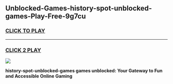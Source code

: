 
## Unblocked-Games-history-spot-unblocked-games-Play-Free-9g7cu
<h3>
<a href="https://premium76.site?title=history-spot-unblocked-games&ref=23A">CLICK TO PLAY</a></h3>
<hr>

<h3>
<a href="https://premium76.site?title=history-spot-unblocked-games&ref=23A">CLICK 2 PLAY</a>
  
</h3>

<a href="https://premium76.site?title=history-spot-unblocked-games&ref=23A"><img src="https://clearcache.store/games.png"></a>


**history-spot-unblocked-games games unblocked: Your Gateway to Fun and Accessible Online Gaming**

